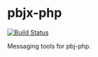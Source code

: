 pbjx-php
=============

[![Build Status](https://img.shields.io/travis/gdbots/pbjx-php.svg?style=flat)](https://travis-ci.org/gdbots/pbjx-php)

Messaging tools for pbj-php.
